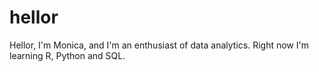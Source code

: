 # hellor
Hellor, I'm Monica, and I'm an enthusiast of data analytics. Right now I'm learning R, Python and SQL.
